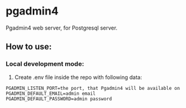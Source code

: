 # pgadmin4
Pgadmin4 web server, for Postgresql server.

## How to use:
### Local development mode:
1. Create .env file inside the repo with following data:
```
PGADMIN_LISTEN_PORT=the port, that Pgadmin4 will be available on
PGADMIN_DEFAULT_EMAIL=admin email
PGADMIN_DEFAULT_PASSWORD=admin password
```
